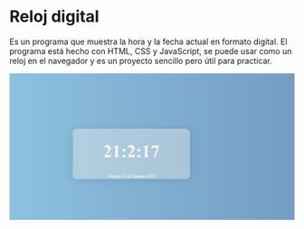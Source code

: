 
# Reloj digital

Es un programa que muestra la hora y la fecha actual en formato digital. El programa está hecho con HTML, CSS y JavaScript, se puede usar como un reloj en el navegador y es un proyecto sencillo pero útil para practicar.

![Logo](img/reloj.PNG)
